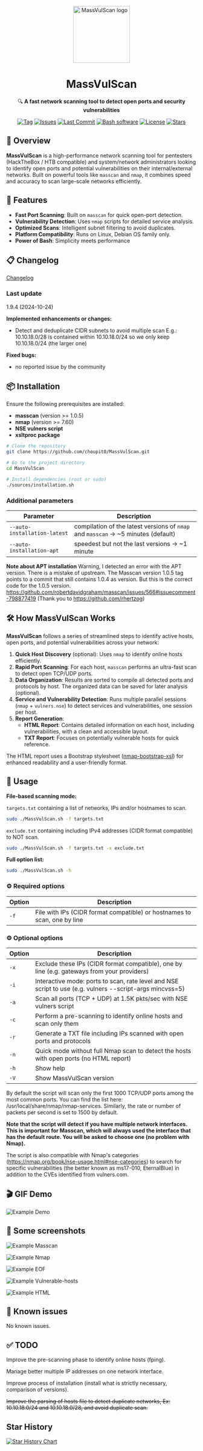 <p align="center">
  <img src="https://github.com/choupit0/MassVulScan/blob/master/DALL%C2%B7E%20Logo.gif" width="150" alt="MassVulScan logo">
</p>

<h1 align="center">MassVulScan</h1>
<p align="center">🔍 <b>A fast network scanning tool to detect open ports and security vulnerabilities</b></p>

<p align="center">
  <a href="https://github.com/choupit0/MassVulScan/tags"><img src="https://img.shields.io/github/v/tag/choupit0/MassVulScan?color=blue" alt="Tag"></a>
  <a href="https://github.com/choupit0/MassVulScan/issues"><img src="https://img.shields.io/github/issues/choupit0/MassVulScan?color=green" alt="Issues"></a>
  <a href="https://github.com/choupit0/MassVulScan/graphs/commit-activity"><img src="https://img.shields.io/github/last-commit/choupit0/MassVulScan?color=blue" alt="Last Commit"></a>
  <a href="https://www.gnu.org/software/bash/"><img src="https://img.shields.io/badge/made%20with-Bash-1f425f.svg" alt="Bash software"></a>
  <a href="https://github.com/choupit0/MassVulScan/blob/master/LICENSE"><img src="https://img.shields.io/github/license/choupit0/MassVulScan?color=brightgreen" alt="License"></a>
  <a href="https://github.com/choupit0/MassVulScan"><img src="https://img.shields.io/github/stars/choupit0/MassVulScan?color=yellow" alt="Stars"></a>
</p>

## 🌟 Overview
**MassVulScan** is a high-performance network scanning tool for pentesters (HackTheBox / HTB compatible) and system/network administrators looking to identify open ports and potential vulnerabilities on their internal/external networks. Built on powerful tools like `masscan` and `nmap`, it combines speed and accuracy to scan large-scale networks efficiently.

## 🎯 Features
- **Fast Port Scanning**: Built on `masscan` for quick open-port detection.
- **Vulnerability Detection**: Uses `nmap` scripts for detailed service analysis.
- **Optimized Scans**: Intelligent subnet filtering to avoid duplicates.
- **Platform Compatibility**: Runs on Linux, Debian OS family only.
- **Power of Bash**: Simplicity meets performance

## 📋 Changelog
[Changelog](https://github.com/choupit0/MassVulScan/blob/master/CHANGELOG.md)

### Last update
1.9.4 (2024-10-24)

**Implemented enhancements or changes:**
- Detect and deduplicate CIDR subnets to avoid multiple scan
  E.g.: 10.10.18.0/28 is contained within 10.10.18.0/24 so we only keep 10.10.18.0/24 (the larger one)

**Fixed bugs:**
- no reported issue by the community

## 📦 Installation
Ensure the following prerequisites are installed:

- **masscan** (version >= 1.0.5)
- **nmap** (version >= 7.60)
- **NSE vulners script**
- **xsltproc package**

```bash
# Clone the repository
git clone https://github.com/choupit0/MassVulScan.git

# Go to the project directory
cd MassVulScan

# Install dependencies (root or sudo)
./sources/installation.sh
```

### Additional parameters
| Parameter                   | Description                                                                        |
|-----------------------------|------------------------------------------------------------------------------------|
| `--auto-installation-latest`| compilation of the latest versions of `nmap` and `masscan` -> ~5 minutes (default) |
| `--auto-installation-apt`   | speedest but not the last versions -> ~1 minute                                    |

**Note about APT installation**
Warning, I detected an error with the APT version. There is a mistake of upstream. The Masscan version 1.0.5 tag points to
a commit that still contains 1.0.4 as version. But this is the correct code for the 1.0.5 version. https://github.com/robertdavidgraham/masscan/issues/566#issuecomment-798877419
(Thank you to https://github.com/rhertzog)

## 🛠️ How MassVulScan Works
**MassVulScan** follows a series of streamlined steps to identify active hosts, open ports, and potential vulnerabilities across your network:

1. **Quick Host Discovery** (optional): Uses `nmap` to identify online hosts efficiently.
2. **Rapid Port Scanning**: For each host, `masscan` performs an ultra-fast scan to detect open TCP/UDP ports.
3. **Data Organization**: Results are sorted to compile all detected ports and protocols by host. The organized data can be saved for later analysis (optional).
4. **Service and Vulnerability Detection**: Runs multiple parallel sessions (`nmap` + `vulners.nse`) to detect services and vulnerabilities, one session per host.
5. **Report Generation**: 
   - **HTML Report**: Contains detailed information on each host, including vulnerabilities, with a clean and accessible layout.
   - **TXT Report**: Focuses on potentially vulnerable hosts for quick reference.

The HTML report uses a Bootstrap stylesheet ([nmap-bootstrap-xsl](https://github.com/honze-net/nmap-bootstrap-xsl)) for enhanced readability and a user-friendly format.

## 🚀 Usage
**File-based scanning mode:**

`targets.txt` containing a list of networks, IPs and/or hostnames to scan.

```bash
sudo ./MassVulScan.sh -f targets.txt
```

`exclude.txt` containing including IPv4 addresses (CIDR format compatible) to NOT scan.

```bash
sudo ./MassVulScan.sh -f targets.txt -x exclude.txt
```

**Full option list:**

```bash
sudo ./MassVulScan.sh -h
```

### ⚙️ Required options
| Option | Description                                                              |
|--------|--------------------------------------------------------------------------|
| `-f`   | File with IPs (CIDR format compatible) or hostnames to scan, one by line |

### ⚙️ Optional options
| Option | Description                                                                                              |
|--------|----------------------------------------------------------------------------------------------------------|
| `-x`   | Exclude these IPs (CIDR format compatible), one by line (e.g. gateways from your providers)              |
| `-i`   | Interactive mode: ports to scan, rate level and NSE script to use (e.g. vulners --script-args mincvss=5) |
| `-a`   | Scan all ports (TCP + UDP) at 1.5K pkts/sec with NSE vulners script                                      |
| `-c`   | Perform a pre-scanning to identify online hosts and scan only them                                       |
| `-r`   | Generate a TXT file including IPs scanned with open ports and protocols                                  |
| `-n`   | Quick mode without full Nmap scan to detect the hosts with open ports (no HTML report)                   |
| `-h`   | Show help                                                                                                |
| `-V`   | Show MassVulScan version                                                                                 |

By default the script will scan only the first 1000 TCP/UDP ports among the most common ports. You can find the list here: /usr/local/share/nmap/nmap-services. Similarly, the rate or number of packets per second is set to 1500 by default.

**Note that the script will detect if you have multiple network interfaces. This is important for Masscan, which will always used the interface that has the default route. You will be asked to choose one (no problem with Nmap).**

The script is also compatible with Nmap's categories (https://nmap.org/book/nse-usage.html#nse-categories) to search for specific vulnerabilities (the better known as ms17-010, EternalBlue) in addition to the CVEs identified from vulners.com.

## 🎬 GIF Demo
![Example Demo](demo/MassVulScan_Demo.gif)
##  📸 Some screenshots
![Example Masscan](screenshots/Masscan.PNG)

![Example Nmap](screenshots/Nmap.PNG)

![Example EOF](screenshots/Full-script.PNG)

![Example Vulnerable-hosts](screenshots/Ex-vulnerable-host-found.PNG)

![Example HTML](screenshots/HTML.PNG)

## 🐞 Known issues
No known issues.
## ✅ TODO
Improve the pre-scanning phase to identify online hosts (fping).

Manage better multiple IP addresses on one network interface.

Improve process of installation (install what is strictly necessary, comparison of versions).

~~Improve the parsing of hosts file to detect duplicate networks, Ex: 10.10.18.0/24 and 10.10.18.0/28, and avoid duplicate scan.~~
## Star History

[![Star History Chart](https://api.star-history.com/svg?repos=choupit0/massvulscan&type=Date)](https://star-history.com/#choupit0/massvulscan&Date)
